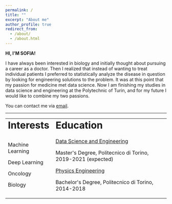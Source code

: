 ```yaml
---
permalink: /
title: ""
excerpt: "About me"
author_profile: true
redirect_from: 
  - /about/
  - /about.html
---
```

**HI, I'M SOFIA!**


I have always been interested in biology and initially thought about pursuing a career as a doctor. Then I realized that instead of wanting to treat individual patients I preferred to statistically analyze the disease in question by looking for engineering solutions to the problem. 
It was at this point that my passion for medicine met data science. 
Now I am finishing my studies in data science and engineering at the Polytechnic of Turin, and for my future I would like to combine my two passions. 



You can contact me via [email](mailto:sofiaborgato71194@gmail.com).

---

<table id="myHeader" class="table  table-bordered table-responsive" style="border:none !important">
 <tr>
    <td colspan="4" style="border:none !important" ><b style="font-size:30px">Interests</b></td>
    <td colspan="4" style="border:none !important" ><b style="font-size:30px">Education</b></td>
 </tr>
<tr>
  <td colspan="4" style="border:none !important" >
  <ul style="list-style-type:none; padding:0">
    <li style="margin-bottom: 15px;"> <i class="fas fa-circle"></i> Machine Learning </li>
    <li style="margin-bottom: 15px;"> <i class="fas fa-circle"></i> Deep Learning </li>
    <li style="margin-bottom: 15px;"> <i class="fas fa-circle"></i> Oncology </li>
    <li style="margin-bottom: 15px;"> <i class="fas fa-circle"></i> Biology </li>
  </ul>
  </td>
  <td colspan="4" style="border:none !important" >
  <ul style="list-style-type:none; padding:0">
    <li style="margin-bottom: 15px;"> <i class="fas fa-user-graduate"></i><a href="https://didattica.polito.it/laurea_magistrale/data_science/en/home" target="_blank"> Data Science and Engineering</a></li> <p> Master's Degree, Politecnico di Torino, 2019-2021 (expected)</p>
    <li style="margin-bottom: 15px;"> <i class="fas fa-user-graduate"></i><a href="https://didattica.polito.it/pls/portal30/sviluppo.offerta_formativa.corsi?p_sdu_cds=37:18&p_a_acc=2021&p_header=N&p_lang=EN" target="_blank">Physics Engineering</a> </li> <p> Bachelor's Degree, Politecnico di Torino, 2014-2018 </p>
  </ul>
  </td>
</tr>
</table>

